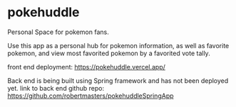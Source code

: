 # pokehuddle
Personal Space for pokemon fans.

Use this app as a personal hub for pokemon information, as well as favorite pokemon, and view most favorited pokemon by a favorited vote tally.

front end deployment:
https://pokehuddle.vercel.app/

Back end is being built using Spring framework and has not been deployed yet.
link to back end github repo: 
https://github.com/robertmasters/pokehuddleSpringApp
